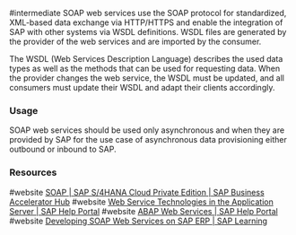 #intermediate 
SOAP web services use the SOAP protocol for standardized, XML-based data exchange via HTTP/HTTPS and enable the integration of SAP with other systems via WSDL definitions. WSDL files are generated by the provider of the web services and are imported by the consumer. 

The WSDL (Web Services Description Language) describes the used data types as well as the methods that can be used for requesting data. When the provider changes the web service, the WSDL must be updated, and all consumers must update their WSDL and adapt their clients accordingly.
### Usage
SOAP web services should be used only asynchronous and when they are provided by SAP for the use case of asynchronous data provisioning either outbound or inbound to SAP.
### Resources
#website [SOAP | SAP S/4HANA Cloud Private Edition | SAP Business Accelerator Hub](https://api.sap.com/products/SAPS4HANACloudPrivateEdition/apis/SOAP)
#website [Web Service Technologies in the Application Server | SAP Help Portal](https://help.sap.com/docs/SAP_S4HANA_ON-PREMISE/753088fc00704d0a80e7fbd6803c8adb/488598c8210f0e27e10000000a421937.html?locale=en-US)
#website [ABAP Web Services | SAP Help Portal](https://help.sap.com/docs/SAP_S4HANA_ON-PREMISE/684cffda9cbc4187ad7dad790b03b983/4852347a08e672d0e10000000a42189c.html?locale=en-US)
#website [Developing SOAP Web Services on SAP ERP | SAP Learning](https://learning.sap.com/learning-journeys/developing-soap-web-services-on-sap-erp)